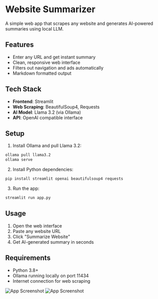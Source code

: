 # Website Summarizer

A simple web app that scrapes any website and generates AI-powered summaries using local LLM.

## Features

- Enter any URL and get instant summary
- Clean, responsive web interface
- Filters out navigation and ads automatically
- Markdown formatted output

## Tech Stack

- **Frontend**: Streamlit
- **Web Scraping**: BeautifulSoup4, Requests
- **AI Model**: Llama 3.2 (via Ollama)
- **API**: OpenAI compatible interface

## Setup

1. Install Ollama and pull Llama 3.2:
```bash
ollama pull llama3.2
ollama serve
```

2. Install Python dependencies:
```bash
pip install streamlit openai beautifulsoup4 requests
```

3. Run the app:
```bash
streamlit run app.py
```

## Usage

1. Open the web interface
2. Paste any website URL
3. Click "Summarize Website"
4. Get AI-generated summary in seconds

## Requirements

- Python 3.8+
- Ollama running locally on port 11434
- Internet connection for web scraping

![App Screenshot](/Users/akash/Desktop/UI.png)
![App Screenshot](/Users/akash/Desktop/response.png)


